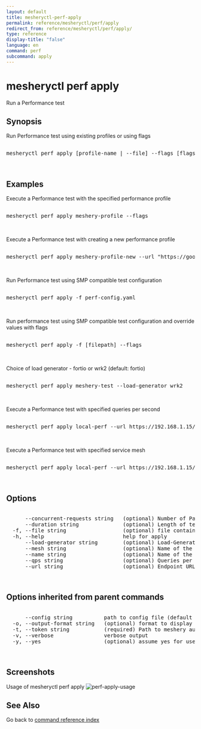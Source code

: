 ```yaml
---
layout: default
title: mesheryctl-perf-apply
permalink: reference/mesheryctl/perf/apply
redirect_from: reference/mesheryctl/perf/apply/
type: reference
display-title: "false"
language: en
command: perf
subcommand: apply
---
```


# mesheryctl perf apply

Run a Performance test

## Synopsis

Run Performance test using existing profiles or using flags

<pre class='codeblock-pre'>
<div class='codeblock'>
mesheryctl perf apply [profile-name | --file] --flags [flags]

</div>
</pre> 

## Examples

Execute a Performance test with the specified performance profile
<pre class='codeblock-pre'>
<div class='codeblock'>
mesheryctl perf apply meshery-profile --flags

</div>
</pre> 

Execute a Performance test with creating a new performance profile
<pre class='codeblock-pre'>
<div class='codeblock'>
mesheryctl perf apply meshery-profile-new --url "https://google.com"

</div>
</pre> 

Run Performance test using SMP compatible test configuration
<pre class='codeblock-pre'>
<div class='codeblock'>
mesheryctl perf apply -f perf-config.yaml

</div>
</pre> 

Run performance test using SMP compatible test configuration and override values with flags
<pre class='codeblock-pre'>
<div class='codeblock'>
mesheryctl perf apply -f [filepath] --flags

</div>
</pre> 

Choice of load generator - fortio or wrk2 (default: fortio)
<pre class='codeblock-pre'>
<div class='codeblock'>
mesheryctl perf apply meshery-test --load-generator wrk2

</div>
</pre> 

Execute a Performance test with specified queries per second
<pre class='codeblock-pre'>
<div class='codeblock'>
mesheryctl perf apply local-perf --url https://192.168.1.15/productpage --qps 30

</div>
</pre> 

Execute a Performance test with specified service mesh
<pre class='codeblock-pre'>
<div class='codeblock'>
mesheryctl perf apply local-perf --url https://192.168.1.15/productpage --mesh istio

</div>
</pre> 

## Options

<pre class='codeblock-pre'>
<div class='codeblock'>
      --concurrent-requests string   (optional) Number of Parallel Requests
      --duration string              (optional) Length of test (e.g. 10s, 5m, 2h). For more, see https://golang.org/pkg/time/#ParseDuration
  -f, --file string                  (optional) file containing SMP-compatible test configuration. For more, see https://github.com/layer5io/service-mesh-performance-specification
  -h, --help                         help for apply
      --load-generator string        (optional) Load-Generator to be used (fortio/wrk2)
      --mesh string                  (optional) Name of the Service Mesh
      --name string                  (optional) Name of the Test
      --qps string                   (optional) Queries per second
      --url string                   (optional) Endpoint URL to test (required with --profile)

</div>
</pre>

## Options inherited from parent commands

<pre class='codeblock-pre'>
<div class='codeblock'>
      --config string          path to config file (default "/home/admin-pc/.meshery/config.yaml")
  -o, --output-format string   (optional) format to display in [json|yaml]
  -t, --token string           (required) Path to meshery auth config
  -v, --verbose                verbose output
  -y, --yes                    (optional) assume yes for user interactive prompts.

</div>
</pre>

## Screenshots

Usage of mesheryctl perf apply
![perf-apply-usage](https://docs.meshery.io/assets/img/mesheryctl/perf-apply.png)

## See Also

Go back to [command reference index](/reference/mesheryctl/) 
